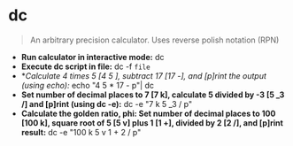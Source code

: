 # dc
> An arbitrary precision calculator. Uses reverse polish notation (RPN)
- **Run calculator in interactive mode:**
dc
- **Execute dc script in file:**
dc -f `file`
- **Calculate 4 times 5 [4 5 *], subtract 17 [17 -], and [p]rint the output (using echo):**
echo "4 5 * 17 - p"| dc
- **Set number of decimal places to 7 [7 k], calculate 5 divided by -3 [5 _3 /] and [p]rint (using dc -e):**
dc -e "7 k 5 _3 / p"
- **Calculate the golden ratio, phi: Set number of decimal places to 100 [100 k], square root of 5 [5 v] plus 1 [1 +], divided by 2 [2 /], and [p]rint result:**
dc -e "100 k 5 v 1 + 2 / p"
